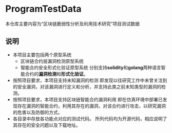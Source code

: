 # ProgramTestData

本仓库主要内容为“区块链脆弱性分析及利用技术研究”项目测试数据

## 说明

* 本项目主要包括两个原型系统
    * 区块链合约层漏洞检测原型系统
    * 智能合约安全形式化验证原型系统
      分别支持**solidity**和**golang**两种语言智能合约的**漏洞检测**和**形式化验证**。
* 按照项目要求，本项目支持未知漏洞的检测
      即发现以往研究工作中未曾关注到的安全漏洞，对该漏洞进行定义和分析，并支持此类之前未知类型的漏洞的检测。
* 按照项目要求，本项目支持区块链智能合约漏洞利用
      即在仿真环境中部署已发现存在漏洞的智能合约，利用其存在的漏洞，对该合约进行攻击，以研究漏洞的危害以及防御的方式。
* 各目录中存放各功能点对应的测试代码。
      所列代码均为开源代码，相应说明了其存在的安全问题以及下载地址。
